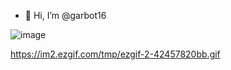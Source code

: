 - 👋 Hi, I’m @garbot16

![image](https://im2.ezgif.com/tmp/ezgif-2-42457820bb.gif/85807072/152670068-77ac5098-7723-4a23-8f96-b6f290398e11.png)

https://im2.ezgif.com/tmp/ezgif-2-42457820bb.gif
